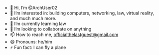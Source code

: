 - 👋 Hi, I’m @ArchUser02
- 👀 I’m interested in: building computers, networking, law, virtual reality, and much much more.
- 🌱 I’m currently learning law
- 💞️ I’m looking to collaborate on anything
- 📫 How to reach me, officialthelastguest@gmail.com
- 😄 Pronouns: he/him
- ⚡ Fun fact: I can fly a plane

<!---
ArchUser02/ArchUser02 is a ✨ special ✨ repository because its `README.md` (this file) appears on your GitHub profile.
You can click the Preview link to take a look at your changes.
--->
